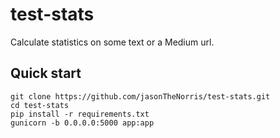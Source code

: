 # test-stats

Calculate statistics on some text or a Medium url.

## Quick start
```
git clone https://github.com/jasonTheNorris/test-stats.git
cd test-stats
pip install -r requirements.txt
gunicorn -b 0.0.0.0:5000 app:app
```
